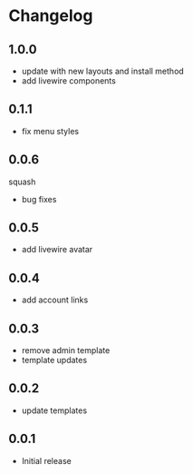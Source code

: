 # Changelog

## 1.0.0

- update with new layouts and install method
- add livewire components

## 0.1.1

- fix menu styles

## 0.0.6
squash
- bug fixes

## 0.0.5

- add livewire avatar

## 0.0.4

- add account links

## 0.0.3

- remove admin template
- template updates

## 0.0.2

- update templates

## 0.0.1

-   Initial release
